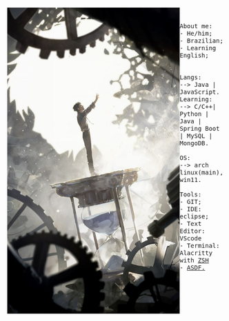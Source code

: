 <p float="left">
    <img src="5dce75d3e2ac6b81854ed1228068c058.jpg" width="400" align="left">
        <p float="left">
        <samp>
        <br>
        <br>
        About me:<br>
            - He/him;<br>
            - Brazilian;<br>
            - Learning English;<br>
            <br>
            <br>
            Langs:<br>
                --> Java | JavaScript.
            <br>
            Learning:<br>
                --> C/C++| Python | Java | Spring Boot | MySQL | MongoDB.
            <br>
            <br>
            OS:<br>
                --> arch linux(main), win11.
            <br>
            <br>
            Tools:<br>
                - GIT;<br>
                - IDE: eclipse;<br>
                - Text Editor: VScode<br>
                - Terminal: Alacritty with <a href="https://github.com/ohmyzsh/ohmyzsh">ZSH</a><br>
                - <a href="https://github.com/asdf-vm/asdf">ASDF.</a><br>
            <br>
            <br>
        </samp>
        </p>
</p>        
